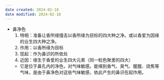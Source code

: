 ```yaml
---
date created: 2024-02-18
date modified: 2024-02-18
---
```

- 鼻净色
    1. 特相：准备让香所缘撞击以香所缘为目标的四大种之净。或以香爱为因缘的业生四大种之净。
    2. 作用：以香所缘为目标    
    3. 现起：作为鼻识的所依处
    4. 近因：缘生于香爱的业生四大元素（同一粒色聚里的四大）
    - 它是位于鼻孔内的净色，对气味敏感。能嗅到香气、臭气、腥膻、烧焦等气味，是由于鼻净色对这些气味敏感，依此产生的鼻识在起作用。
